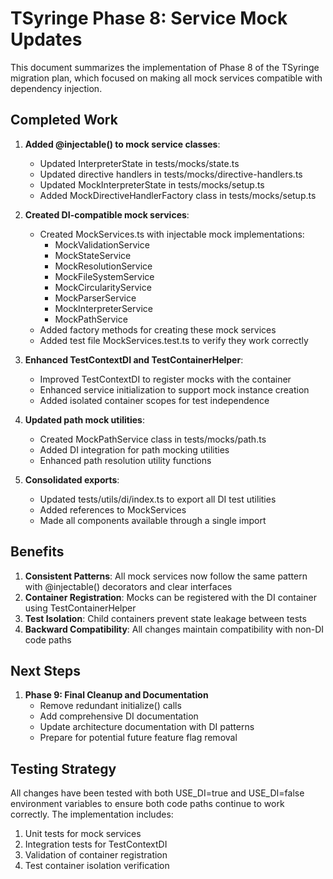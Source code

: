 # TSyringe Phase 8: Service Mock Updates

This document summarizes the implementation of Phase 8 of the TSyringe migration plan, which focused on making all mock services compatible with dependency injection.

## Completed Work

1. **Added @injectable() to mock service classes**:
   - Updated InterpreterState in tests/mocks/state.ts
   - Updated directive handlers in tests/mocks/directive-handlers.ts
   - Updated MockInterpreterState in tests/mocks/setup.ts
   - Added MockDirectiveHandlerFactory class in tests/mocks/setup.ts

2. **Created DI-compatible mock services**:
   - Created MockServices.ts with injectable mock implementations:
     - MockValidationService
     - MockStateService
     - MockResolutionService
     - MockFileSystemService
     - MockCircularityService
     - MockParserService
     - MockInterpreterService
     - MockPathService
   - Added factory methods for creating these mock services
   - Added test file MockServices.test.ts to verify they work correctly

3. **Enhanced TestContextDI and TestContainerHelper**:
   - Improved TestContextDI to register mocks with the container
   - Enhanced service initialization to support mock instance creation
   - Added isolated container scopes for test independence

4. **Updated path mock utilities**:
   - Created MockPathService class in tests/mocks/path.ts
   - Added DI integration for path mocking utilities
   - Enhanced path resolution utility functions

5. **Consolidated exports**:
   - Updated tests/utils/di/index.ts to export all DI test utilities
   - Added references to MockServices
   - Made all components available through a single import

## Benefits

1. **Consistent Patterns**: All mock services now follow the same pattern with @injectable() decorators and clear interfaces
2. **Container Registration**: Mocks can be registered with the DI container using TestContainerHelper
3. **Test Isolation**: Child containers prevent state leakage between tests
4. **Backward Compatibility**: All changes maintain compatibility with non-DI code paths

## Next Steps

1. **Phase 9: Final Cleanup and Documentation**
   - Remove redundant initialize() calls
   - Add comprehensive DI documentation
   - Update architecture documentation with DI patterns
   - Prepare for potential future feature flag removal

## Testing Strategy

All changes have been tested with both USE_DI=true and USE_DI=false environment variables to ensure both code paths continue to work correctly. The implementation includes:

1. Unit tests for mock services
2. Integration tests for TestContextDI
3. Validation of container registration
4. Test container isolation verification